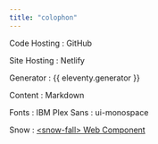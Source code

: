 ```yaml
---
title: "colophon"
---
```


Code Hosting
: GitHub

Site Hosting
: Netlify

Generator
: {{ eleventy.generator }}

Content
: Markdown

Fonts
: IBM Plex Sans
: ui-monospace

Snow
: [\<snow-fall\> Web Component](https://www.zachleat.com/web/snow-fall/)
